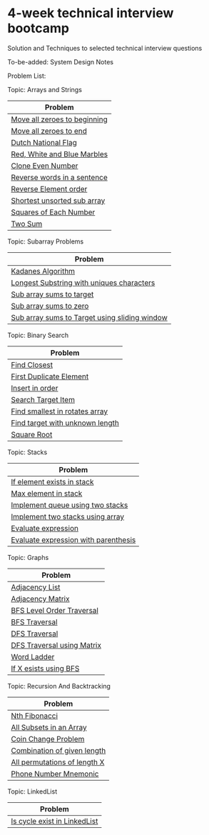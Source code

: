 # 4-week technical interview bootcamp

Solution and Techniques to selected technical interview questions

To-be-added: System Design Notes

Problem List:

Topic: Arrays and Strings  
    
| Problem |       
|---|         
| [Move all zeroes to beginning](src/arraysAndStrings/AllZeroesToBeginning.java)|    
| [Move all zeroes to end](src/arraysAndStrings/AllZeroesToEnd.java)|    
| [Dutch National Flag](src/arraysAndStrings/DutchNationalFlag.java)|   
| [Red, White and Blue Marbles](src/arraysAndStrings/RedWhiteAndBlue.java)|   
| [Clone Even Number](src/arraysAndStrings/CloneEvenNumber.java)|    
| [Reverse words in a sentence](src/arraysAndStrings/ReverseWordsSentence.java)|   
| [Reverse Element order](src/arraysAndStrings/ReverseElementOrder.java)|   
| [Shortest unsorted sub array](src/arraysAndStrings/ShortestUnsortedSubarray.java)|  
| [Squares of Each Number](src/arraysAndStrings/SquaresOfEachNumber.java)|  
| [Two Sum](src/arraysAndStrings/TwoSum.java)|

Topic: Subarray Problems

| Problem |         
|---|   
| [Kadanes Algorithm](src/subarrayProblems/KadanesAlgorithm.java)|  
| [Longest Substring with uniques characters](src/subarrayProblems/LongestSubstringWithUniqueCharacters.java)|  
| [Sub array sums to target](src/subarrayProblems/SubArraySumsToX.java)|  
| [Sub array sums to zero](src/subarrayProblems/SubArraySumsToZero.java)|  
| [Sub array sums to Target using sliding window](src/subarrayProblems/SumsToXUsingSlididngWindow.java)|  

Topic: Binary Search

| Problem |    
|--- |  
| [Find Closest](src/chapter5/binarySearch/FindClosest.java) |   
| [First Duplicate Element](src/binarySearch/FirstDuplicateElement.java)|  
| [Insert in order](src/binarySearch/InsertInOrder.java) |  
| [Search Target Item](src/binarySearch/SearchtargetItem.java) |  
| [Find smallest in rotates array](src/binarySearch/FindSmallestInRotatedArray.java) |
| [Find target with unknown length](src/binarySearch/FindTargetWithUnknownLength.java) |
| [Square Root](src/binarySearch/SquareRoot.java) |
 
Topic: Stacks

| Problem |
|--- |  
| [If element exists in stack](src/stack/IfExistsInStack.java) |  
| [Max element in stack](src/stack/MaxElementInStack.java) |   
| [Implement queue using two stacks](src/stack/QueueUsingTwoStacks.java) |   
| [Implement two stacks using array](src/stack/TwoStacksUsingArray.java) |  
| [Evaluate expression](src/stack/EvaluateExpression.java) |  
| [Evaluate expression with parenthesis](src/stack/EvaluateExpressionWithParenthesis.java) |  

Topic: Graphs

| Problem |  
|--- |  
|[Adjacency List](src/graph/AdjacencyList.java) |  
|[Adjacency Matrix](src/graph/AdjacencyMatrix.java) |  
|[BFS Level Order Traversal](src/graph/BFSLevelOrder.java) |  
|[BFS Traversal](src/graph/BFSTraversal.java) |  
|[DFS Traversal](src/graph/DFSTraversal.java) |  
|[DFS Traversal using Matrix](src/graph/DFSTraversalMatrix.java) |  
|[Word Ladder](src/graph/WordLadderProblem.java) |  
|[If X esists using BFS](src/graph/FindXExistsBFS.java) |  

Topic: Recursion And Backtracking

| Problem |    
| --- |    
| [Nth Fibonacci](src/recursionAndBacktracking/NthFibonacci.java) |
| [All Subsets in an Array](src/recursionAndBacktracking/AllSubsetsOfAnArray.java) |
| [Coin Change Problem](src/recursionAndBacktracking/CoinChange.java) |
| [Combination of given length](src/recursionAndBacktracking/CombinationLength.java) |
| [All permutations of length X](src/recursionAndBacktracking/PermutationsLengthX.java) |
| [Phone Number Mnemonic](src/recursionAndBacktracking/PhoneNumberMnemonic.java) |

Topic: LinkedList

|Problem |
| --- |
| [Is cycle exist in LinkedList](src/linkedlists/IsCycle.java) |